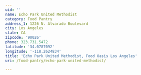 ```yaml
---
uid: ''
name: Echo Park United Methodist
category: Food Pantry
address_1: 1226 N. Alvarado Boulevard
city: Los Angeles
state: CA
zipcode: '90026'
phone: 323.731.5472
latitude: '34.0787092'
longitude: '-118.2624834'
title: 'Echo Park United Methodist, Food Oasis Los Angeles'
uri: /food-pantry/echo-park-united-methodist/

---
```

